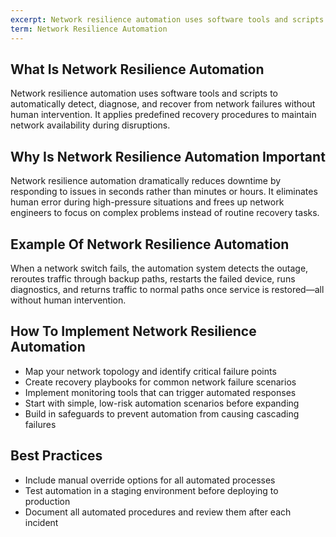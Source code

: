 ```yaml
---
excerpt: Network resilience automation uses software tools and scripts to automatically detect, diagnose, and recover from network failures without human intervention.
term: Network Resilience Automation
---
```

## What Is Network Resilience Automation

Network resilience automation uses software tools and scripts to automatically detect, diagnose, and recover from network failures without human intervention. It applies predefined recovery procedures to maintain network availability during disruptions.

## Why Is Network Resilience Automation Important

Network resilience automation dramatically reduces downtime by responding to issues in seconds rather than minutes or hours. It eliminates human error during high-pressure situations and frees up network engineers to focus on complex problems instead of routine recovery tasks.

## Example Of Network Resilience Automation

When a network switch fails, the automation system detects the outage, reroutes traffic through backup paths, restarts the failed device, runs diagnostics, and returns traffic to normal paths once service is restored—all without human intervention.

## How To Implement Network Resilience Automation

- Map your network topology and identify critical failure points
- Create recovery playbooks for common network failure scenarios
- Implement monitoring tools that can trigger automated responses
- Start with simple, low-risk automation scenarios before expanding
- Build in safeguards to prevent automation from causing cascading failures

## Best Practices

- Include manual override options for all automated processes
- Test automation in a staging environment before deploying to production
- Document all automated procedures and review them after each incident